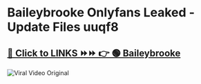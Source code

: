 
 # Baileybrooke Onlyfans Leaked - Update Files uuqf8

## <h2><a href="https://clipsfans.com/Baileybrooke&ref=git">🔗 Click to LINKS ⏩⏩ 👉 🟢 Baileybrooke </a></h2>

<a href="https://clipsfans.com/Baileybrooke&ref=git" rel="nofollow" data-target="animated-image.originalLink"><img src="https://i.ibb.co.com/xMMVF88/686577567.gif" alt="Viral Video Original" style="max-width: 100%; display: inline-block;" data-target="animated-image.originalImage"></a>

